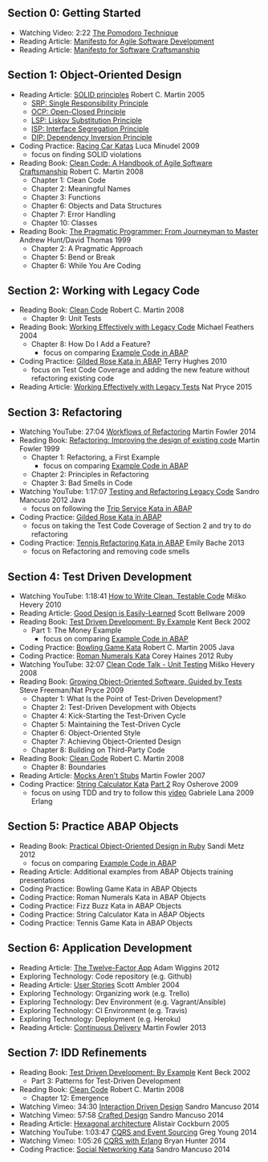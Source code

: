 ## Section 0: Getting Started

- Watching Video: 2:22 [The Pomodoro Technique](http://pomodorotechnique.com/)
- Reading Article: [Manifesto for Agile Software Development](http://www.agilemanifesto.org/)
- Reading Article: [Manifesto for Software Craftsmanship](http://manifesto.softwarecraftsmanship.org/)

## Section 1: Object-Oriented Design

- Reading Article: [SOLID principles](http://butunclebob.com/ArticleS.UncleBob.PrinciplesOfOod) Robert C. Martin 2005 
  - [SRP: Single Responsibility Principle](https://docs.google.com/open?id=0ByOwmqah_nuGNHEtcU5OekdDMkk)
  - [OCP: Open-Closed Principle](http://docs.google.com/a/cleancoder.com/viewer?a=v&pid=explorer&chrome=true&srcid=0BwhCYaYDn8EgN2M5MTkwM2EtNWFkZC00ZTI3LWFjZTUtNTFhZGZiYmUzODc1&hl=en)
  - [LSP: Liskov Substitution Principle](http://docs.google.com/a/cleancoder.com/viewer?a=v&pid=explorer&chrome=true&srcid=0BwhCYaYDn8EgNzAzZjA5ZmItNjU3NS00MzQ5LTkwYjMtMDJhNDU5ZTM0MTlh&hl=en)
  - [ISP: Interface Segregation Principle](http://docs.google.com/a/cleancoder.com/viewer?a=v&pid=explorer&chrome=true&srcid=0BwhCYaYDn8EgOTViYjJhYzMtMzYxMC00MzFjLWJjMzYtOGJiMDc5N2JkYmJi&hl=en)
  - [DIP: Dependency Inversion Principle](http://docs.google.com/a/cleancoder.com/viewer?a=v&pid=explorer&chrome=true&srcid=0BwhCYaYDn8EgMjdlMWIzNGUtZTQ0NC00ZjQ5LTkwYzQtZjRhMDRlNTQ3ZGMz&hl=en)
- Coding Practice: [Racing Car Katas](https://github.com/brehberg/Racing-Car-Katas/tree/master/abap) Luca Minudel 2009
  - focus on finding SOLID violations
- Reading Book: [Clean Code: A Handbook of Agile Software Craftsmanship](http://www.amazon.com/Clean-Code-Handbook-Software-Craftsmanship/dp/0132350882) Robert C. Martin 2008 
  - Chapter 1: Clean Code
  - Chapter 2: Meaningful Names
  - Chapter 3: Functions
  - Chapter 6: Objects and Data Structures
  - Chapter 7: Error Handling
  - Chapter 10: Classes
- Reading Book: [The Pragmatic Programmer: From Journeyman to Master](https://pragprog.com/book/tpp/the-pragmatic-programmer) Andrew Hunt/David Thomas 1999 
  - Chapter 2: A Pragmatic Approach
  - Chapter 5: Bend or Break
  - Chapter 6: While You Are Coding

## Section 2: Working with Legacy Code

- Reading Book: [Clean Code](http://www.amazon.com/Clean-Code-Handbook-Software-Craftsmanship/dp/0132350882) Robert C. Martin 2008
  - Chapter 9: Unit Tests
- Reading Book: [Working Effectively with Legacy Code](http://www.amazon.com/Working-Effectively-Legacy-Michael-Feathers/dp/0131177052) Michael Feathers 2004
  - Chapter 8: How Do I Add a Feature?
    - focus on comparing [Example Code in ABAP](https://github.com/brehberg/PAO-legacy-code)  
- Coding Practice: [Gilded Rose Kata in ABAP](https://github.com/brehberg/GildedRose-Refactoring-Kata/tree/master/abap) Terry Hughes 2010
  - focus on Test Code Coverage and adding the new feature without refactoring existing code
- Reading Article: [Working Effectively with Legacy Tests](http://natpryce.com/articles/000813.html) Nat Pryce 2015

## Section 3: Refactoring

- Watching YouTube: 27:04 [Workflows of Refactoring](https://www.youtube.com/watch?v=vqEg37e4Mkw) Martin Fowler 2014
- Reading Book: [Refactoring: Improving the design of existing code](http://www.amazon.com/Refactoring-Improving-Design-Existing-Code/dp/0201485672) Martin Fowler 1999
  - Chapter 1: Refactoring, a First Example
    - focus on comparing [Example Code in ABAP](https://github.com/brehberg/PAO-refactoring) 
  - Chapter 2: Principles in Refactoring
  - Chapter 3: Bad Smells in Code
- Watching YouTube: 1:17:07 [Testing and Refactoring Legacy Code](https://www.youtube.com/watch?v=_NnElPO5BU0) Sandro Mancuso 2012 Java
    - focus on following the [Trip Service Kata in ABAP](https://github.com/brehberg/trip-service-kata/tree/master/abap)
- Coding Practice: [Gilded Rose Kata in ABAP](https://github.com/brehberg/GildedRose-Refactoring-Kata/tree/master/abap)
  - focus on taking the Test Code Coverage of Section 2 and try to do refactoring
- Coding Practice: [Tennis Refactoring Kata in ABAP](https://github.com/brehberg/Tennis-Refactoring-Kata/tree/master/abap) Emily Bache 2013
  - focus on Refactoring and removing code smells 

## Section 4: Test Driven Development

- Watching YouTube: 1:18:41 [How to Write Clean, Testable Code](https://www.youtube.com/watch?v=XcT4yYu_TTs) Miško Hevery 2010 
- Reading Article: [Good Design is Easily-Learned](http://blog.scottbellware.com/2009/01/good-design-is-easily-learned.html) Scott Bellware 2009
- Reading Book: [Test Driven Development: By Example](http://www.amazon.com/Test-Driven-Development-By-Example/dp/0321146530) Kent Beck 2002
  - Part 1: The Money Example
    - focus on comparing [Example Code in ABAP](https://github.com/brehberg/PAO-example-tdd)
- Coding Practice: [Bowling Game Kata](http://butunclebob.com/ArticleS.UncleBob.TheBowlingGameKata) Robert C. Martin 2005 Java
- Coding Practice: [Roman Numerals Kata](http://www.codekatas.org/casts/roman-numerals-kata-with-audio-commentary) Corey Haines 2012 Ruby 
- Watching YouTube: 32:07 [Clean Code Talk - Unit Testing](https://www.youtube.com/watch?v=wEhu57pih5w) Miško Hevery 2008 
- Reading Book: [Growing Object-Oriented Software, Guided by Tests](http://www.growing-object-oriented-software.com/) Steve Freeman/Nat Pryce 2009
  - Chapter 1: What Is the Point of Test-Driven Development?
  - Chapter 2: Test-Driven Development with Objects
  - Chapter 4: Kick-Starting the Test-Driven Cycle
  - Chapter 5: Maintaining the Test-Driven Cycle
  - Chapter 6: Object-Oriented Style
  - Chapter 7: Achieving Object-Oriented Design
  - Chapter 8: Building on Third-Party Code
- Reading Book: [Clean Code](http://www.amazon.com/Clean-Code-Handbook-Software-Craftsmanship/dp/0132350882) Robert C. Martin 2008
  - Chapter 8: Boundaries
- Reading Article: [Mocks Aren't Stubs](http://martinfowler.com/articles/mocksArentStubs.html) Martin Fowler 2007
- Coding Practice: [String Calculator Kata](http://osherove.com/tdd-kata-1/) [Part 2](http://osherove.com/tdd-kata-2/) Roy Osherove 2009
    - focus on using TDD and try to follow this [video](https://vimeo.com/8206748) Gabriele Lana 2009 Erlang 

## Section 5: Practice ABAP Objects

- Reading Book: [Practical Object-Oriented Design in Ruby](http://www.amazon.com/Practical-Object-Oriented-Design-Ruby-Addison-Wesley/dp/0321721330) Sandi Metz 2012
    - focus on comparing [Example Code in ABAP](https://github.com/brehberg/pooda)
- Reading Article: Additional examples from ABAP Objects training presentations
- Coding Practice: Bowling Game Kata in ABAP Objects
- Coding Practice: Roman Numerals Kata in ABAP Objects
- Coding Practice: Fizz Buzz Kata in ABAP Objects
- Coding Practice: String Calculator Kata in ABAP Objects
- Coding Practice: Tennis Game Kata in ABAP Objects

## Section 6: Application Development

- Reading Article: [The Twelve-Factor App](http://12factor.net/) Adam Wiggins 2012
- Exploring Technology: Code repository (e.g. Github)
- Reading Article: [User Stories](http://www.agilemodeling.com/artifacts/userStory.htm) Scott Ambler 2004 
- Exploring Technology: Organizing work (e.g. Trello)
- Exploring Technology: Dev Environment (e.g. Vagrant/Ansible)
- Exploring Technology: CI Environment (e.g. Travis)
- Exploring Technology: Deployment (e.g. Heroku)
- Reading Article: [Continuous Delivery](http://martinfowler.com/bliki/ContinuousDelivery.html) Martin Fowler 2013 

## Section 7: IDD Refinements

- Reading Book: [Test Driven Development: By Example](http://www.amazon.com/Test-Driven-Development-By-Example/dp/0321146530) Kent Beck 2002 
  - Part 3: Patterns for Test-Driven Development
- Reading Book: [Clean Code](http://www.amazon.com/Clean-Code-Handbook-Software-Craftsmanship/dp/0132350882) Robert C. Martin 2008 
  - Chapter 12: Emergence
- Watching Vimeo: 34:30 [Interaction Driven Design](https://vimeo.com/107963074) Sandro Mancuso 2014 
- Watching Vimeo: 57:58 [Crafted Design](https://vimeo.com/128596005) Sandro Mancuso 2014 
- Reading Article: [Hexagonal architecture](http://alistair.cockburn.us/Hexagonal+architecture) Alistair Cockburn 2005 
- Watching YouTube: 1:03:47 [CQRS and Event Sourcing](https://www.youtube.com/watch?v=JHGkaShoyNs) Greg Young 2014 
- Watching Vimeo: 1:05:26 [CQRS with Erlang](https://vimeo.com/97318824) Bryan Hunter 2014 
- Coding Practice: [Social Networking Kata](https://github.com/sandromancuso/social_networking_kata) Sandro Mancuso 2014 
